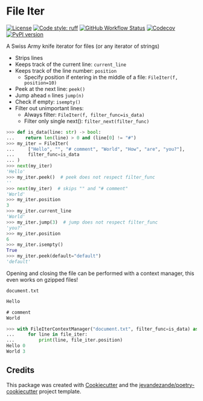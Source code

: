 # File Iter

[![License](https://img.shields.io/github/license/jevandezande/file_iter)](https://github.com/jevandezande/file_iter/blob/master/LICENSE)
[![Code style: ruff](https://img.shields.io/badge/code%20style-ruff-000000.svg)](https://github.com/astral-sh/ruff)
[![GitHub Workflow Status](https://img.shields.io/github/actions/workflow/status/jevandezande/file_iter/test.yml?branch=master&logo=github-actions)](https://github.com/jevandezande/file_iter/actions/)
[![Codecov](https://img.shields.io/codecov/c/github/jevandezande/file_iter)](https://codecov.io/gh/jevandezande/file_iter)
[![PyPI version](https://img.shields.io/pypi/v/file_iter)](https://pypi.python.org/pypi/file_iter/)

A Swiss Army knife iterator for files (or any iterator of strings)

- Strips lines
- Keeps track of the current line: `current_line`
- Keeps track of the line number: `position`
    - Specify position if entering in the middle of a file: `FileIter(f, position=10)`
- Peek at the next line: `peek()`
- Jump ahead `n` lines `jump(n)`
- Check if empty: `isempty()`
- Filter out unimportant lines:
    - Always filter: `FileIter(f, filter_func=is_data)`
    - Filter only single next(): `filter_next(filter_func)`

```python
>>> def is_data(line: str) -> bool:
...    return len(line) > 0 and (line[0] != "#")
>>> my_iter = FileIter(
...     ["Hello", "", "# comment", "World", "How", "are", "you?"],
...     filter_func=is_data
... )
>>> next(my_iter)
'Hello'
>>> my_iter.peek()  # peek does not respect filter_func
''
>>> next(my_iter)  # skips "" and "# comment"
'World'
>>> my_iter.position
3
>>> my_iter.current_line
'World'
>>> my_iter.jump(3)  # jump does not respect filter_func
'you?'
>>> my_iter.position
6
>>> my_iter.isempty()
True
>>> my_iter.peek(default="default")
'default'
```

Opening and closing the file can be performed with a context manager, this even works on gzipped files!

`document.txt`
```txt
Hello

# comment
World
```
```python
>>> with FileIterContextManager("document.txt", filter_func=is_data) as file_iter:
...     for line in file_iter:
...         print(line, file_iter.position)
Hello 0
World 3
```

## Credits
This package was created with [Cookiecutter](https://github.com/audreyr/cookiecutter) and the [jevandezande/poetry-cookiecutter](https://github.com/jevandezande/poetry-cookiecutter) project template.
